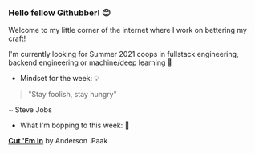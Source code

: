 ### Hello fellow Githubber! 😊
Welcome to my little corner of the internet where I work on bettering my craft! 

I'm currently looking for Summer 2021 coops in fullstack engineering, backend engineering or machine/deep learning 🤖

- Mindset for the week: 💡

>"Stay foolish, stay hungry"

~ Steve Jobs

- What I'm bopping to this week: 🎵

[**Cut 'Em In**](https://open.spotify.com/track/1Y1pwv97zAFL5LM2ncjSi4?si=p3FCeDGqQcGug8B6CW-Pjw) by Anderson .Paak 



